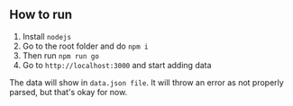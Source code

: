 ## How to run

1. Install `nodejs`
2. Go to the root folder and do `npm i`
3. Then run `npm run go`
4. Go to `http://localhost:3000` and start adding data

The data will show in `data.json file`. It will throw an error as not properly parsed, but that's okay for now.
